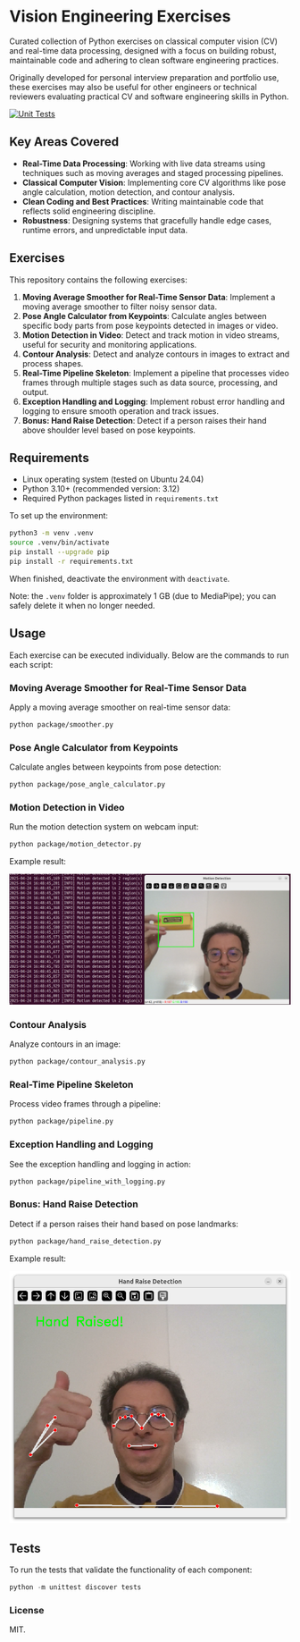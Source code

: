 # Vision Engineering Exercises

Curated collection of Python exercises on classical computer vision (CV) and real-time data processing, designed with a focus on building robust, maintainable code and adhering to clean software engineering practices.

Originally developed for personal interview preparation and portfolio use, these exercises may also be useful for other engineers or technical reviewers evaluating practical CV and software engineering skills in Python.

[![Unit Tests](https://github.com/gsaponaro/vision-engineering-exercises/actions/workflows/python-tests.yml/badge.svg)](https://github.com/gsaponaro/vision-engineering-exercises/actions/workflows/python-tests.yml)


## Key Areas Covered

- **Real-Time Data Processing**: Working with live data streams using techniques such as moving averages and staged processing pipelines.
- **Classical Computer Vision**: Implementing core CV algorithms like pose angle calculation, motion detection, and contour analysis.
- **Clean Coding and Best Practices**: Writing maintainable code that reflects solid engineering discipline.
- **Robustness**: Designing systems that gracefully handle edge cases, runtime errors, and unpredictable input data.

## Exercises

This repository contains the following exercises:

1. **Moving Average Smoother for Real-Time Sensor Data**: Implement a moving average smoother to filter noisy sensor data.
2. **Pose Angle Calculator from Keypoints**: Calculate angles between specific body parts from pose keypoints detected in images or video.
3. **Motion Detection in Video**: Detect and track motion in video streams, useful for security and monitoring applications.
4. **Contour Analysis**: Detect and analyze contours in images to extract and process shapes.
5. **Real-Time Pipeline Skeleton**: Implement a pipeline that processes video frames through multiple stages such as data source, processing, and output.
6. **Exception Handling and Logging**: Implement robust error handling and logging to ensure smooth operation and track issues.
7. **Bonus: Hand Raise Detection**: Detect if a person raises their hand above shoulder level based on pose keypoints.

## Requirements

- Linux operating system (tested on Ubuntu 24.04)
- Python 3.10+ (recommended version: 3.12)
- Required Python packages listed in `requirements.txt`

To set up the environment:

```bash
python3 -m venv .venv
source .venv/bin/activate
pip install --upgrade pip
pip install -r requirements.txt
```

When finished, deactivate the environment with `deactivate`.

Note: the `.venv` folder is approximately 1 GB (due to MediaPipe); you can safely delete it when no longer needed.

## Usage

Each exercise can be executed individually. Below are the commands to run each script:

### Moving Average Smoother for Real-Time Sensor Data

Apply a moving average smoother on real-time sensor data:
```bash
python package/smoother.py
```

### Pose Angle Calculator from Keypoints

Calculate angles between keypoints from pose detection:
```bash
python package/pose_angle_calculator.py
```

### Motion Detection in Video

Run the motion detection system on webcam input:
```bash
python package/motion_detector.py
```

Example result:

<img src="./assets/motion_detected.png" alt="Motion Detection screenshot" style="max-width:100%; height:auto;">

### Contour Analysis

Analyze contours in an image:
```bash
python package/contour_analysis.py
```


### Real-Time Pipeline Skeleton

Process video frames through a pipeline:
```bash
python package/pipeline.py
```

### Exception Handling and Logging

See the exception handling and logging in action:
```bash
python package/pipeline_with_logging.py
```

### Bonus: Hand Raise Detection

Detect if a person raises their hand based on pose landmarks:
```bash
python package/hand_raise_detection.py
```

Example result:

<img src="./assets/hand_raised.png" alt="Hand Raise Detection screenshot" style="max-width:100%; height:auto;">


## Tests

To run the tests that validate the functionality of each component:
```python
python -m unittest discover tests
```

### License

MIT.